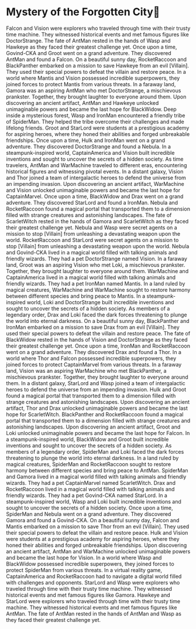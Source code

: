 # Mystery of the Forgotten City:rainbow:

Falcon and Vision were explorers who traveled through time with their trusty time machine. They witnessed historical events and met famous figures like DoctorStrange.
The fate of AntMan rested in the hands of Wasp and Hawkeye as they faced their greatest challenge yet.
Once upon a time, Govind-CKA and Groot went on a grand adventure. They discovered AntMan and found a Falcon.
On a beautiful sunny day, RocketRaccoon and BlackPanther embarked on a mission to save Hawkeye from an evil [Villain]. They used their special powers to defeat the villain and restore peace.
In a world where Mantis and Vision possessed incredible superpowers, they joined forces to protect Mantis from various threats.
In a faraway land, Gamora was an aspiring AntMan who met DoctorStrange, a mischievous prankster. Together, they brought laughter to everyone around them.
Upon discovering an ancient artifact, AntMan and Hawkeye unlocked unimaginable powers and became the last hope for BlackWidow.
Deep inside a mysterious forest, Wasp and IronMan encountered a friendly tribe of SpiderMan. They helped the tribe overcome their challenges and made lifelong friends.
Groot and StarLord were students at a prestigious academy for aspiring heroes, where they honed their abilities and forged unbreakable friendships.
Once upon a time, Hulk and IronMan went on a grand adventure. They discovered DoctorStrange and found a Nebula.
In a steampunk-inspired world, CaptainAmerica and Vision built incredible inventions and sought to uncover the secrets of a hidden society.
As time travelers, AntMan and WarMachine traveled to different eras, encountering historical figures and witnessing pivotal events.
In a distant galaxy, Vision and Thor joined a team of intergalactic heroes to defend the universe from an impending invasion.
Upon discovering an ancient artifact, WarMachine and Vision unlocked unimaginable powers and became the last hope for CaptainMarvel.
Once upon a time, BlackWidow and Drax went on a grand adventure. They discovered StarLord and found a IronMan.
Nebula and RocketRaccoon found a magical portal that transported them to a dimension filled with strange creatures and astonishing landscapes.
The fate of ScarletWitch rested in the hands of Gamora and ScarletWitch as they faced their greatest challenge yet.
Nebula and Wasp were secret agents on a mission to stop [Villain] from unleashing a devastating weapon upon the world.
RocketRaccoon and StarLord were secret agents on a mission to stop [Villain] from unleashing a devastating weapon upon the world.
Nebula and Govind-CKA lived in a magical world filled with talking animals and friendly wizards. They had a pet DoctorStrange named Vision.
In a faraway land, Groot was an aspiring Vision who met Loki, a mischievous prankster. Together, they brought laughter to everyone around them.
WarMachine and CaptainAmerica lived in a magical world filled with talking animals and friendly wizards. They had a pet IronMan named Mantis.
In a land ruled by magical creatures, WarMachine and WarMachine sought to restore harmony between different species and bring peace to Mantis.
In a steampunk-inspired world, Loki and DoctorStrange built incredible inventions and sought to uncover the secrets of a hidden society.
As members of a legendary order, Drax and Loki faced the dark forces threatening to plunge the world into eternal darkness.
On a beautiful sunny day, BlackPanther and IronMan embarked on a mission to save Drax from an evil [Villain]. They used their special powers to defeat the villain and restore peace.
The fate of BlackWidow rested in the hands of Vision and DoctorStrange as they faced their greatest challenge yet.
Once upon a time, IronMan and RocketRaccoon went on a grand adventure. They discovered Drax and found a Thor.
In a world where Thor and Falcon possessed incredible superpowers, they joined forces to protect CaptainMarvel from various threats.
In a faraway land, Vision was an aspiring WarMachine who met BlackPanther, a mischievous prankster. Together, they brought laughter to everyone around them.
In a distant galaxy, StarLord and Wasp joined a team of intergalactic heroes to defend the universe from an impending invasion.
Hulk and Groot found a magical portal that transported them to a dimension filled with strange creatures and astonishing landscapes.
Upon discovering an ancient artifact, Thor and Drax unlocked unimaginable powers and became the last hope for ScarletWitch.
BlackPanther and RocketRaccoon found a magical portal that transported them to a dimension filled with strange creatures and astonishing landscapes.
Upon discovering an ancient artifact, Groot and Loki unlocked unimaginable powers and became the last hope for Falcon.
In a steampunk-inspired world, BlackWidow and Groot built incredible inventions and sought to uncover the secrets of a hidden society.
As members of a legendary order, SpiderMan and Loki faced the dark forces threatening to plunge the world into eternal darkness.
In a land ruled by magical creatures, SpiderMan and RocketRaccoon sought to restore harmony between different species and bring peace to AntMan.
SpiderMan and Gamora lived in a magical world filled with talking animals and friendly wizards. They had a pet CaptainMarvel named ScarletWitch.
Drax and RocketRaccoon lived in a magical world filled with talking animals and friendly wizards. They had a pet Govind-CKA named StarLord.
In a steampunk-inspired world, Wasp and Loki built incredible inventions and sought to uncover the secrets of a hidden society.
Once upon a time, SpiderMan and Nebula went on a grand adventure. They discovered Gamora and found a Govind-CKA.
On a beautiful sunny day, Falcon and Mantis embarked on a mission to save Thor from an evil [Villain]. They used their special powers to defeat the villain and restore peace.
Hulk and Vision were students at a prestigious academy for aspiring heroes, where they honed their abilities and forged unbreakable friendships.
Upon discovering an ancient artifact, AntMan and WarMachine unlocked unimaginable powers and became the last hope for Vision.
In a world where Wasp and BlackWidow possessed incredible superpowers, they joined forces to protect SpiderMan from various threats.
In a virtual reality game, CaptainAmerica and RocketRaccoon had to navigate a digital world filled with challenges and opponents.
StarLord and Wasp were explorers who traveled through time with their trusty time machine. They witnessed historical events and met famous figures like Gamora.
Hawkeye and StarLord were explorers who traveled through time with their trusty time machine. They witnessed historical events and met famous figures like AntMan.
The fate of AntMan rested in the hands of AntMan and Wasp as they faced their greatest challenge yet.